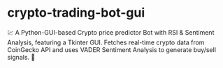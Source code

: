 # crypto-trading-bot-gui
💹 A Python-GUI-based Crypto price predictor Bot with RSI &amp; Sentiment Analysis, featuring a Tkinter GUI. Fetches real-time crypto data from CoinGecko API and uses VADER Sentiment Analysis to generate buy/sell signals. 🚀

